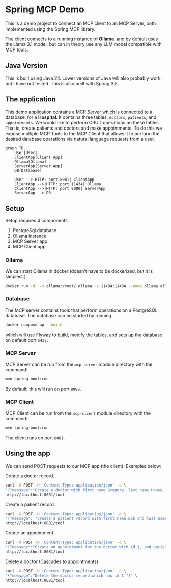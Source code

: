 # Spring MCP Demo

This is a demo project to connect an MCP client to an MCP Server, both implemented using the Spring MCP library.

The client connects to a running instance of **Ollama**, and by default uses the Llama 3.1 model, but can in theory use
any LLM model compatible with MCP tools.

## Java Version

This is built using Java 24. Lower versions of Java will also probably work, but I have not tested.
This is also built with Spring 3.5.
## The application

This demo application contains a MCP Server which is connected to a database, for a **Hospital**. It contains three
tables,
`doctors`, `patients`, and `appointments`. We would like to perform CRUD operations on these tables. That is, create
patients and doctors and make appointments.
To do this we expose multiple MCP Tools to the MCP Client that allows it to perform the desired database operations via
natural language requests from a user.

```mermaid
graph TD
    User[User]
    ClientApp[Client App]
    Ollama[Ollama]
    ServerApp[Server App]
    DB[Database]

    User -->|HTTP: port 8081| ClientApp
    ClientApp -->|HTTP: port 11434| Ollama
    ClientApp -->|HTTP: port 8080| ServerApp
    ServerApp --> DB
```

## Setup

Setup requires 4 components
1. PostgreSql database
2. Ollama instance
3. MCP Server app
4. MCP Client app

### Ollama

We can start Ollama in docker (doesn't have to be dockerized, but it is simplest.)
```bash
docker run -d  -v ollama:/root/.ollama -p 11434:11434 --name ollama ollama/ollama
```

### Database

The MCP server contains tools that perform operations on a PostgreSQL database. The
database can be started by running

```bash
docker compose up --build
```

which will use Flyway to build, modify the tables, and sets up the database on default port `5432`.

### MCP Server

MCP Server can be run from the `mcp-server` module directory with the command:

```bash
mvn spring-boot:run
```
By default, this will run on port `8080`.

### MCP Client

MCP Client can be run from the `mcp-client` module directory with the command:

```bash
mvn spring-boot:run
```
The client runs on port `8081`.


## Using the app

We can send POST requests to our MCP app (the client). 
Examples below:

Create a doctor record.
```bash
curl -X POST -H 'Content-Type: application/json' -d \
'{"message":"Create a doctor with first name Gregory, last name House. His specialization is diagnostics."}' \
http://localhost:8081/tool
```

Create a patient record.
```bash
curl -X POST -H 'Content-Type: application/json' -d \
'{"message": "create a patient record with first name Bob and last name Jones. Email is bobjones@email.ccc, and the phone number is 090-123-567-432."}' \
http://localhost:8081/tool

```

Create an appointment.
```bash
curl -X POST -H 'Content-Type: application/json' -d \
'{"message":"Create an appointment for the doctor with id 1, and patient with id 1, where the time of the appointment is 2025/08/25 at 3:15 PM"}' \
http://localhost:8081/tool
```

Delete a doctor (Cascades to appointments)

```bash
curl -X POST -H 'Content-Type: application/json' -d \
'{"message":"Delete the doctor record which has id 1."}' \
http://localhost:8081/tool
```
